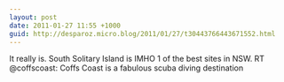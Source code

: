 ```yaml
---
layout: post
date: 2011-01-27 11:55 +1000
guid: http://desparoz.micro.blog/2011/01/27/t30443766443671552.html
---
```

It really is. South Solitary Island is IMHO 1 of the best sites in NSW. RT @coffscoast: Coffs Coast is a fabulous scuba diving destination
